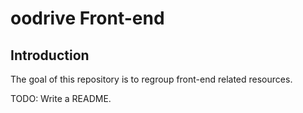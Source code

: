 # oodrive Front-end

## Introduction

The goal of this repository is to regroup front-end related resources.

TODO: Write a README.